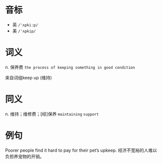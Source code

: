 # 音标

- 英 `/'ʌpkiːp/`
- 美 `/'ʌpkip/`

# 词义

n. 保养费
`the process of keeping something in good condition`



来自词组keep up (维持)

# 同义

n. 维持；维修费；[经]保养
`maintaining` `support`

# 例句

Poorer people find it hard to pay for their pet’s upkeep.
经济不宽裕的人难以负担养宠物的开销。


